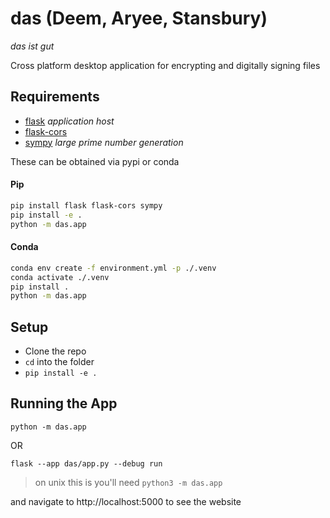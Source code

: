 # das (Deem, Aryee, Stansbury)
_das ist gut_

Cross platform desktop application for encrypting and digitally signing files
## Requirements
- [flask](https://pypi.org/project/Flask/) _application host_
- [flask-cors](https://pypi.org/project/Flask-Cors/)
- [sympy](https://pypi.org/project/sympy/) _large prime number generation_

These can be obtained via pypi or conda
#### Pip
```bash
pip install flask flask-cors sympy
pip install -e .
python -m das.app
```
#### Conda
```bash
conda env create -f environment.yml -p ./.venv
conda activate ./.venv
pip install .
python -m das.app
```

## Setup
- Clone the repo
- `cd` into the folder
- `pip install -e .`

## Running the App
`python -m das.app`

OR

`flask --app das/app.py --debug run`

> on unix this is you'll need `python3 -m das.app`

and navigate to http://localhost:5000 to see the website

